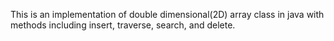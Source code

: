 This is an implementation of double dimensional(2D) array class  in java with methods including insert, traverse, search, and delete.